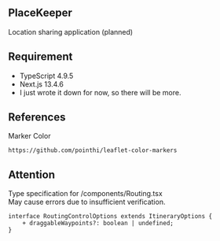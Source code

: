 ## PlaceKeeper

Location sharing application (planned)

## Requirement

-   TypeScript 4.9.5
-   Next.js 13.4.6
-   I just wrote it down for now, so there will be more.

## References

Marker Color

```
https://github.com/pointhi/leaflet-color-markers
```

## Attention

Type specification for /components/Routing.tsx  
May cause errors due to insufficient verification.

```
interface RoutingControlOptions extends ItineraryOptions {
    + draggableWaypoints?: boolean | undefined;
}
```
